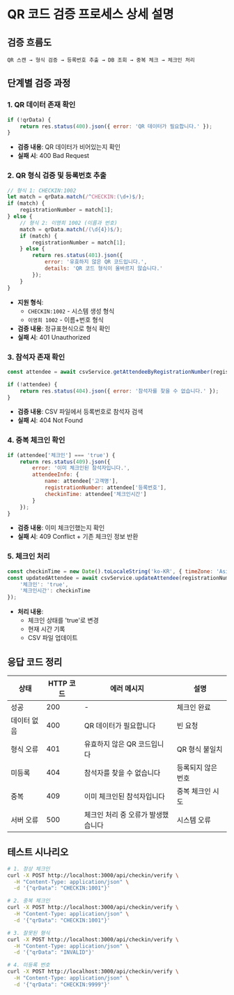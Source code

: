 # QR 코드 검증 프로세스 상세 설명

## 검증 흐름도

```
QR 스캔 → 형식 검증 → 등록번호 추출 → DB 조회 → 중복 체크 → 체크인 처리
```

## 단계별 검증 과정

### 1. QR 데이터 존재 확인
```javascript
if (!qrData) {
    return res.status(400).json({ error: 'QR 데이터가 필요합니다.' });
}
```
- **검증 내용**: QR 데이터가 비어있는지 확인
- **실패 시**: 400 Bad Request

### 2. QR 형식 검증 및 등록번호 추출
```javascript
// 형식 1: CHECKIN:1002
let match = qrData.match(/^CHECKIN:(\d+)$/);
if (match) {
    registrationNumber = match[1];
} else {
    // 형식 2: 이영희 1002 (이름과 번호)
    match = qrData.match(/(\d{4})$/);
    if (match) {
        registrationNumber = match[1];
    } else {
        return res.status(401).json({ 
            error: '유효하지 않은 QR 코드입니다.',
            details: 'QR 코드 형식이 올바르지 않습니다.' 
        });
    }
}
```
- **지원 형식**:
  - `CHECKIN:1002` - 시스템 생성 형식
  - `이영희 1002` - 이름+번호 형식
- **검증 내용**: 정규표현식으로 형식 확인
- **실패 시**: 401 Unauthorized

### 3. 참석자 존재 확인
```javascript
const attendee = await csvService.getAttendeeByRegistrationNumber(registrationNumber);

if (!attendee) {
    return res.status(404).json({ error: '참석자를 찾을 수 없습니다.' });
}
```
- **검증 내용**: CSV 파일에서 등록번호로 참석자 검색
- **실패 시**: 404 Not Found

### 4. 중복 체크인 확인
```javascript
if (attendee['체크인'] === 'true') {
    return res.status(409).json({ 
        error: '이미 체크인된 참석자입니다.',
        attendeeInfo: {
            name: attendee['고객명'],
            registrationNumber: attendee['등록번호'],
            checkinTime: attendee['체크인시간']
        }
    });
}
```
- **검증 내용**: 이미 체크인했는지 확인
- **실패 시**: 409 Conflict + 기존 체크인 정보 반환

### 5. 체크인 처리
```javascript
const checkinTime = new Date().toLocaleString('ko-KR', { timeZone: 'Asia/Seoul' });
const updatedAttendee = await csvService.updateAttendee(registrationNumber, {
    '체크인': 'true',
    '체크인시간': checkinTime
});
```
- **처리 내용**: 
  - 체크인 상태를 'true'로 변경
  - 현재 시간 기록
  - CSV 파일 업데이트

## 응답 코드 정리

| 상태 | HTTP 코드 | 에러 메시지 | 설명 |
|------|-----------|------------|------|
| 성공 | 200 | - | 체크인 완료 |
| 데이터 없음 | 400 | QR 데이터가 필요합니다 | 빈 요청 |
| 형식 오류 | 401 | 유효하지 않은 QR 코드입니다 | QR 형식 불일치 |
| 미등록 | 404 | 참석자를 찾을 수 없습니다 | 등록되지 않은 번호 |
| 중복 | 409 | 이미 체크인된 참석자입니다 | 중복 체크인 시도 |
| 서버 오류 | 500 | 체크인 처리 중 오류가 발생했습니다 | 시스템 오류 |

## 테스트 시나리오

```bash
# 1. 정상 체크인
curl -X POST http://localhost:3000/api/checkin/verify \
  -H "Content-Type: application/json" \
  -d '{"qrData": "CHECKIN:1001"}'

# 2. 중복 체크인
curl -X POST http://localhost:3000/api/checkin/verify \
  -H "Content-Type: application/json" \
  -d '{"qrData": "CHECKIN:1001"}'

# 3. 잘못된 형식
curl -X POST http://localhost:3000/api/checkin/verify \
  -H "Content-Type: application/json" \
  -d '{"qrData": "INVALID"}'

# 4. 미등록 번호
curl -X POST http://localhost:3000/api/checkin/verify \
  -H "Content-Type: application/json" \
  -d '{"qrData": "CHECKIN:9999"}'
```